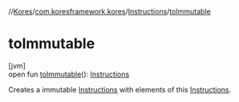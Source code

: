 //[Kores](../../../index.md)/[com.koresframework.kores](../index.md)/[Instructions](index.md)/[toImmutable](to-immutable.md)

# toImmutable

[jvm]\
open fun [toImmutable](to-immutable.md)(): [Instructions](index.md)

Creates a immutable [Instructions](index.md) with elements of this [Instructions](index.md).
